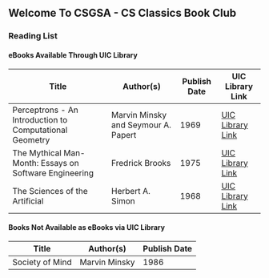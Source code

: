## Welcome To CSGSA - CS Classics Book Club

### Reading List
#### eBooks Available Through UIC Library
|Title|Author(s)|Publish Date|UIC Library Link|
|-----|---------|------------|----------------|
|Perceptrons - An Introduction to Computational Geometry|Marvin Minsky and Seymour A. Papert|1969|[UIC Library Link](http://hz9pj6fe4t.search.serialssolutions.com/log?L=HZ9PJ6FE4T&D=-D2&J=TC_036488562&P=EJP&PT=EZProxy&H=7f7890451a&U=http%3A%2F%2Fproxy.cc.uic.edu%2Flogin%3Furl%3Dhttps%3A%2F%2Fieeexplore.ieee.org%2Fservlet%2Fopac%3Fbknumber%3D8076704)|
|The Mythical Man-Month: Essays on Software Engineering|Fredrick Brooks|1975|[UIC Library Link](http://hz9pj6fe4t.search.serialssolutions.com/log?L=HZ9PJ6FE4T&D=OODEK&J=TC0000076748&P=EJP&PT=EZProxy&H=f675005304&U=https%3A%2F%2Flearning.oreilly.com%2Flibrary%2Fview%2F%7E%2F0201835959%2F%3Far)|
|The Sciences of the Artificial|Herbert A. Simon|1968|[UIC Library Link](http://hz9pj6fe4t.search.serialssolutions.com/log?L=HZ9PJ6FE4T&D=OODEK&J=TC0000076748&P=EJP&PT=EZProxy&H=f675005304&U=https%3A%2F%2Flearning.oreilly.com%2Flibrary%2Fview%2F%7E%2F0201835959%2F%3Far)


#### Books Not Available as eBooks via UIC Library
|Title|Author(s)|Publish Date|
|-----|---------|------------|
|Society of Mind|Marvin Minsky|1986|
